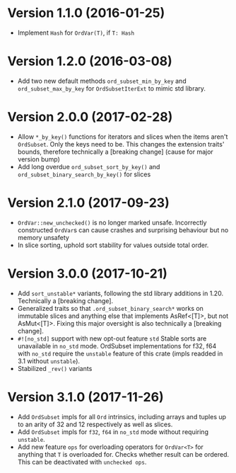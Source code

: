 Version 1.1.0 (2016-01-25)
==========================

* Implement `Hash` for `OrdVar(T)`, if `T: Hash`

Version 1.2.0 (2016-03-08)
==========================

* Add two new default methods `ord_subset_min_by_key` and `ord_subset_max_by_key` for `OrdSubsetIterExt` to mimic std library.

Version 2.0.0 (2017-02-28)
==========================
* Allow `*_by_key()`  functions for iterators and slices when the items aren't `OrdSubset`. Only the keys need to be. This changes the extension traits' bounds, therefore technically a [breaking change] (cause for major version bump)
* Add long overdue `ord_subset_sort_by_key()` and `ord_subset_binary_search_by_key()` for slices

Version 2.1.0 (2017-09-23)
==========================
* `OrdVar::new_unchecked()` is no longer marked unsafe. Incorrectly constructed `OrdVar`s can cause crashes and surprising behaviour
but no memory unsafety
* In slice sorting, uphold sort stability for values outside total order.

Version 3.0.0 (2017-10-21)
==========================
* Add `sort_unstable*` variants, following the std library additions in 1.20. Technically a [breaking change].
* Generalized traits so that `.ord_subset_binary_search*` works on immutable slices and anything else that implements AsRef<[T]>, but not AsMut<[T]>. Fixing this major oversight is also technically a [breaking change].
* `#![no_std]` support with new opt-out feature `std`
  Stable sorts are unavailable in `no_std` mode.
  OrdSubset implementations for f32, f64 with `no_std` require the `unstable` feature of this crate (impls readded in 3.1 without `unstable`).
* Stabilized `_rev()` variants

Version 3.1.0 (2017-11-26)
==========================
* Add `OrdSubset` impls for all `Ord` intrinsics, including arrays and tuples up to an arity of 32 and 12 respectively as well as slices.
* Add `OrdSubset` impls for `f32`, `f64` in `no_std` mode without requiring `unstable`.
* Add new feature `ops` for overloading operators for `OrdVar<T>` for anything
  that `T` is overloaded for. Checks whether result can be ordered. This can be deactivated with
  `unchecked ops`.